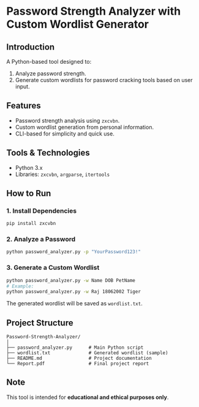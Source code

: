 # Password Strength Analyzer with Custom Wordlist Generator

## Introduction
A Python-based tool designed to:
1. Analyze password strength.
2. Generate custom wordlists for password cracking tools based on user input.

## Features
- Password strength analysis using `zxcvbn`.
- Custom wordlist generation from personal information.
- CLI-based for simplicity and quick use.

## Tools & Technologies
- Python 3.x
- Libraries: `zxcvbn`, `argparse`, `itertools`

## How to Run
### 1. Install Dependencies
```bash
pip install zxcvbn
```

### 2. Analyze a Password
```bash
python password_analyzer.py -p "YourPassword123!"
```

### 3. Generate a Custom Wordlist
```bash
python password_analyzer.py -w Name DOB PetName
# Example:
python password_analyzer.py -w Raj 18062002 Tiger
```

The generated wordlist will be saved as `wordlist.txt`.

## Project Structure
```
Password-Strength-Analyzer/
│
├── password_analyzer.py      # Main Python script
├── wordlist.txt              # Generated wordlist (sample)
├── README.md                 # Project documentation
└── Report.pdf                # Final project report
```

## Note
This tool is intended for **educational and ethical purposes only**.
